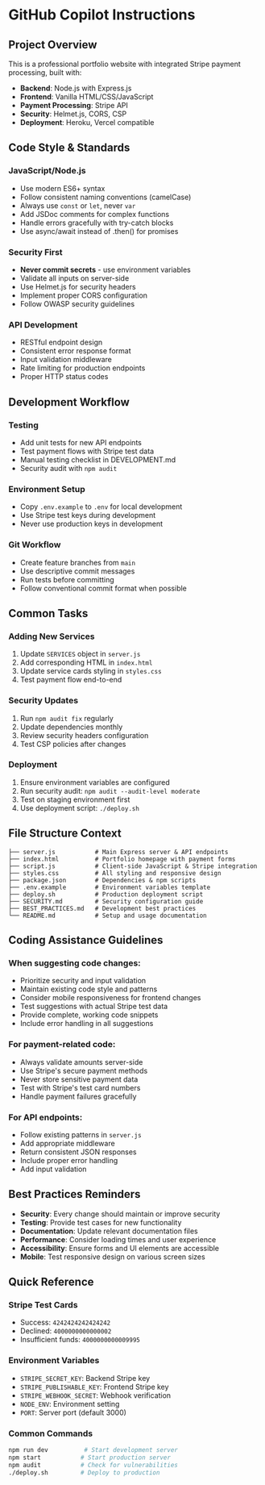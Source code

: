 # GitHub Copilot Instructions

## Project Overview

This is a professional portfolio website with integrated Stripe payment processing, built with:
- **Backend**: Node.js with Express.js
- **Frontend**: Vanilla HTML/CSS/JavaScript 
- **Payment Processing**: Stripe API
- **Security**: Helmet.js, CORS, CSP
- **Deployment**: Heroku, Vercel compatible

## Code Style & Standards

### JavaScript/Node.js
- Use modern ES6+ syntax
- Follow consistent naming conventions (camelCase)
- Always use `const` or `let`, never `var`
- Add JSDoc comments for complex functions
- Handle errors gracefully with try-catch blocks
- Use async/await instead of .then() for promises

### Security First
- **Never commit secrets** - use environment variables
- Validate all inputs on server-side
- Use Helmet.js for security headers
- Implement proper CORS configuration
- Follow OWASP security guidelines

### API Development
- RESTful endpoint design
- Consistent error response format
- Input validation middleware
- Rate limiting for production endpoints
- Proper HTTP status codes

## Development Workflow

### Testing
- Add unit tests for new API endpoints
- Test payment flows with Stripe test data
- Manual testing checklist in DEVELOPMENT.md
- Security audit with `npm audit`

### Environment Setup  
- Copy `.env.example` to `.env` for local development
- Use Stripe test keys during development
- Never use production keys in development

### Git Workflow
- Create feature branches from `main`
- Use descriptive commit messages
- Run tests before committing
- Follow conventional commit format when possible

## Common Tasks

### Adding New Services
1. Update `SERVICES` object in `server.js`
2. Add corresponding HTML in `index.html`
3. Update service cards styling in `styles.css`
4. Test payment flow end-to-end

### Security Updates
1. Run `npm audit fix` regularly
2. Update dependencies monthly
3. Review security headers configuration
4. Test CSP policies after changes

### Deployment
1. Ensure environment variables are configured
2. Run security audit: `npm audit --audit-level moderate`
3. Test on staging environment first
4. Use deployment script: `./deploy.sh`

## File Structure Context

```
├── server.js           # Main Express server & API endpoints
├── index.html          # Portfolio homepage with payment forms  
├── script.js           # Client-side JavaScript & Stripe integration
├── styles.css          # All styling and responsive design
├── package.json        # Dependencies & npm scripts
├── .env.example        # Environment variables template
├── deploy.sh           # Production deployment script
├── SECURITY.md         # Security configuration guide
├── BEST_PRACTICES.md   # Development best practices
└── README.md           # Setup and usage documentation
```

## Coding Assistance Guidelines

### When suggesting code changes:
- Prioritize security and input validation
- Maintain existing code style and patterns
- Consider mobile responsiveness for frontend changes
- Test suggestions with actual Stripe test data
- Provide complete, working code snippets
- Include error handling in all suggestions

### For payment-related code:
- Always validate amounts server-side
- Use Stripe's secure payment methods
- Never store sensitive payment data
- Test with Stripe's test card numbers
- Handle payment failures gracefully

### For API endpoints:
- Follow existing patterns in `server.js`
- Add appropriate middleware
- Return consistent JSON responses
- Include proper error handling
- Add input validation

## Best Practices Reminders

- **Security**: Every change should maintain or improve security
- **Testing**: Provide test cases for new functionality
- **Documentation**: Update relevant documentation files
- **Performance**: Consider loading times and user experience
- **Accessibility**: Ensure forms and UI elements are accessible
- **Mobile**: Test responsive design on various screen sizes

## Quick Reference

### Stripe Test Cards
- Success: `4242424242424242`
- Declined: `4000000000000002`
- Insufficient funds: `4000000000009995`

### Environment Variables
- `STRIPE_SECRET_KEY`: Backend Stripe key
- `STRIPE_PUBLISHABLE_KEY`: Frontend Stripe key  
- `STRIPE_WEBHOOK_SECRET`: Webhook verification
- `NODE_ENV`: Environment setting
- `PORT`: Server port (default 3000)

### Common Commands
```bash
npm run dev          # Start development server
npm start           # Start production server
npm audit           # Check for vulnerabilities
./deploy.sh         # Deploy to production
```